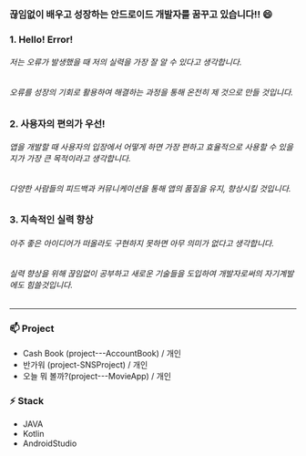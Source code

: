 ### 끊임없이 배우고 성장하는 안드로이드 개발자를 꿈꾸고 있습니다!! 😄

### 1. Hello! Error! 
###### 저는 오류가 발생했을 때 저의 실력을 가장 잘 알 수 있다고 생각합니다.
###### 오류를 성장의 기회로 활용하여 해결하는 과정을 통해 온전히 제 것으로 만들 것입니다.


### 2. 사용자의 편의가 우선!
###### 앱을 개발할 때 사용자의 입장에서 어떻게 하면 가장 편하고 효율적으로 사용할 수 있을지가 가장 큰 목적이라고 생각합니다.
###### 다양한 사람들의 피드백과 커뮤니케이션을 통해 앱의 품질을 유지, 향상시킬 것입니다.


### 3. 지속적인 실력 향상
###### 아주 좋은 아이디어가 떠올라도 구현하지 못하면 아무 의미가 없다고 생각합니다.
###### 실력 향상을 위해 끊임없이 공부하고 새로운 기술들을 도입하여 개발자로써의 자기계발에도 힘쓸것입니다.


* * *

### 📫 Project
- Cash Book (project---AccountBook) / 개인
- 반가워 (project-SNSProject) / 개인
- 오늘 뭐 볼까?(project---MovieApp) / 개인


### ⚡ Stack
- JAVA
- Kotlin
- AndroidStudio


<!--
**jdsaeyqo/jdsaeyqo** is a ✨ _special_ ✨ repository because its `README.md` (this file) appears on your GitHub profile.

Here are some ideas to get you started:

- 🔭 I’m currently working on ...
- 🌱 I’m currently learning ...
- 👯 I’m looking to collaborate on ...
- 🤔 I’m looking for help with ...
- 💬 Ask me about ...
- 📫 How to reach me: ...
- 😄 Pronouns: ...
- ⚡ Fun fact: ...
-->
